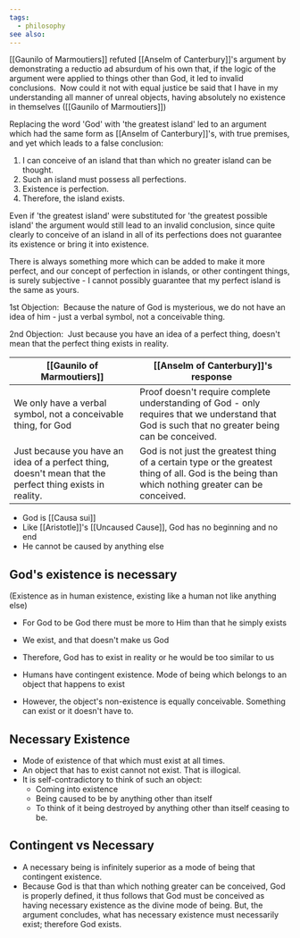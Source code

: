 ```yaml
---
tags:
  - philosophy
see also:
---
```

[[Gaunilo of Marmoutiers]] refuted [[Anselm of Canterbury]]'s argument by demonstrating a reductio ad absurdum of his own that, if the logic of the argument were applied to things other than God, it led to invalid conclusions. 
Now could it not with equal justice be said that I have in my understanding all manner of unreal objects, having absolutely no existence in themselves ([[Gaunilo of Marmoutiers]])

Replacing the word 'God' with 'the greatest island' led to an argument which had the same form as [[Anselm of Canterbury]]'s, with true premises, and yet which leads to a false conclusion:

1.  I can conceive of an island that than which no greater island can be thought.
2.  Such an island must possess all perfections.
3.  Existence is perfection.
4.  Therefore, the island exists.

Even if 'the greatest island' were substituted for 'the greatest possible island' the argument would still lead to an invalid conclusion, since quite clearly to conceive of an island in all of its perfections does not guarantee its existence or bring it into existence.

There is always something more which can be added to make it more perfect, and our concept of perfection in islands, or other contingent things, is surely subjective - I cannot possibly guarantee that my perfect island is the same as yours.

1st Objection: 
Because the nature of God is mysterious, we do not have an idea of him - just a verbal symbol, not a conceivable thing.

2nd Objection: 
Just because you have an idea of a perfect thing, doesn't mean that the perfect thing exists in reality.

| [[Gaunilo of Marmoutiers]]                                                                                | [[Anselm of Canterbury]]'s response                                                                                                                |
| --------------------------------------------------------------------------------------------------------- | -------------------------------------------------------------------------------------------------------------------------------------------------- |
| We only have a verbal symbol, not a conceivable thing, for God                                            | Proof doesn't require complete understanding of God - only requires that we understand that God is such that no greater being can be conceived.    |
| Just because you have an idea of a perfect thing, doesn't mean that the perfect thing exists in reality.  | God is not just the greatest thing of a certain type or the greatest thing of all. God is the being than which nothing greater can be conceived.   |

- God is [[Causa sui]]
- Like [[Aristotle]]'s [[Uncaused Cause]], God has no beginning and no end
- He cannot be caused by anything else

## God's existence is necessary 

(Existence as in human existence, existing like a human not like anything else)

- For God to be God there must be more to Him than that he simply exists
- We exist, and that doesn't make us God
- Therefore, God has to exist in reality or he would be too similar to us

- Humans have contingent existence. Mode of being which belongs to an object that happens to exist
- However, the object's non-existence is equally conceivable. Something can exist or it doesn't have to.

## Necessary Existence 
- Mode of existence of that which must exist at all times.
- An object that has to exist cannot not exist. That is illogical.
- It is self-contradictory to think of such an object:
  - Coming into existence
  - Being caused to be by anything other than itself
  - To think of it being destroyed by anything other than itself ceasing to be.

## Contingent vs Necessary 
- A necessary being is infinitely superior as a mode of being that contingent existence.
- Because God is that than which nothing greater can be conceived, God is properly defined, it thus follows that God must be conceived as having necessary existence as the divine mode of being. But, the argument concludes, what has necessary existence must necessarily exist; therefore God exists.
